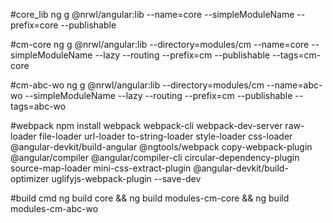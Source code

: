 #core_lib
ng g @nrwl/angular:lib --name=core  --simpleModuleName  --prefix=core --publishable

#cm-core
ng g @nrwl/angular:lib --directory=modules/cm --name=core  --simpleModuleName --lazy --routing  --prefix=cm --publishable --tags=cm-core

#cm-abc-wo
ng g @nrwl/angular:lib --directory=modules/cm --name=abc-wo  --simpleModuleName --lazy --routing  --prefix=cm --publishable --tags=abc-wo

#webpack
npm install webpack webpack-cli webpack-dev-server raw-loader file-loader url-loader to-string-loader style-loader css-loader @angular-devkit/build-angular @ngtools/webpack copy-webpack-plugin @angular/compiler @angular/compiler-cli circular-dependency-plugin source-map-loader mini-css-extract-plugin @angular-devkit/build-optimizer uglifyjs-webpack-plugin --save-dev


#build cmd
ng build core && ng build modules-cm-core && ng build modules-cm-abc-wo
